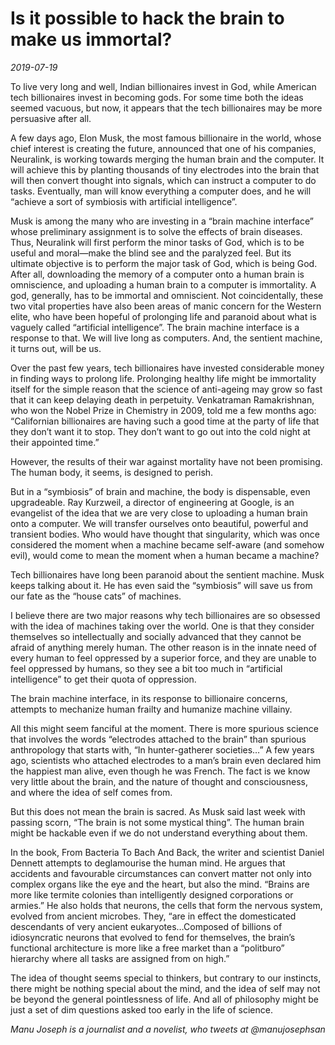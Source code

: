 # Is it possible to hack the brain to make us immortal?

*2019-07-19*

To live very long and well, Indian billionaires invest in God, while
American tech billionaires invest in becoming gods. For some time both
the ideas seemed vacuous, but now, it appears that the tech billionaires
may be more persuasive after all.

A few days ago, Elon Musk, the most famous billionaire in the world,
whose chief interest is creating the future, announced that one of his
companies, Neuralink, is working towards merging the human brain and the
computer. It will achieve this by planting thousands of tiny electrodes
into the brain that will then convert thought into signals, which can
instruct a computer to do tasks. Eventually, man will know everything a
computer does, and he will “achieve a sort of symbiosis with artificial
intelligence”.

Musk is among the many who are investing in a “brain machine interface”
whose preliminary assignment is to solve the effects of brain diseases.
Thus, Neuralink will first perform the minor tasks of God, which is to
be useful and moral—make the blind see and the paralyzed feel. But its
ultimate objective is to perform the major task of God, which is being
God. After all, downloading the memory of a computer onto a human brain
is omniscience, and uploading a human brain to a computer is
immortality. A god, generally, has to be immortal and omniscient. Not
coincidentally, these two vital properties have also been areas of manic
concern for the Western elite, who have been hopeful of prolonging life
and paranoid about what is vaguely called “artificial intelligence”. The
brain machine interface is a response to that. We will live long as
computers. And, the sentient machine, it turns out, will be us.

Over the past few years, tech billionaires have invested considerable
money in finding ways to prolong life. Prolonging healthy life might be
immortality itself for the simple reason that the science of anti-ageing
may grow so fast that it can keep delaying death in perpetuity.
Venkatraman Ramakrishnan, who won the Nobel Prize in Chemistry in 2009,
told me a few months ago: “Californian billionaires are having such a
good time at the party of life that they don’t want it to stop. They
don’t want to go out into the cold night at their appointed time.”

However, the results of their war against mortality have not been
promising. The human body, it seems, is designed to perish.

But in a “symbiosis” of brain and machine, the body is dispensable, even
upgradeable. Ray Kurzweil, a director of engineering at Google, is an
evangelist of the idea that we are very close to uploading a human brain
onto a computer. We will transfer ourselves onto beautiful, powerful and
transient bodies. Who would have thought that singularity, which was
once considered the moment when a machine became self-aware (and somehow
evil), would come to mean the moment when a human became a machine?

Tech billionaires have long been paranoid about the sentient machine.
Musk keeps talking about it. He has even said the “symbiosis” will save
us from our fate as the “house cats” of machines.

I believe there are two major reasons why tech billionaires are so
obsessed with the idea of machines taking over the world. One is that
they consider themselves so intellectually and socially advanced that
they cannot be afraid of anything merely human. The other reason is in
the innate need of every human to feel oppressed by a superior force,
and they are unable to feel oppressed by humans, so they see a bit too
much in “artificial intelligence” to get their quota of oppression.

The brain machine interface, in its response to billionaire concerns,
attempts to mechanize human frailty and humanize machine villainy.

All this might seem fanciful at the moment. There is more spurious
science that involves the words “electrodes attached to the brain” than
spurious anthropology that starts with, “In hunter-gatherer societies…”
A few years ago, scientists who attached electrodes to a man’s brain
even declared him the happiest man alive, even though he was French. The
fact is we know very little about the brain, and the nature of thought
and consciousness, and where the idea of self comes from.

But this does not mean the brain is sacred. As Musk said last week with
passing scorn, “The brain is not some mystical thing”. The human brain
might be hackable even if we do not understand everything about them.

In the book, From Bacteria To Bach And Back, the writer and scientist
Daniel Dennett attempts to deglamourise the human mind. He argues that
accidents and favourable circumstances can convert matter not only into
complex organs like the eye and the heart, but also the mind. “Brains
are more like termite colonies than intelligently designed corporations
or armies.” He also holds that neurons, the cells that form the nervous
system, evolved from ancient microbes. They, “are in effect the
domesticated descendants of very ancient eukaryotes…Composed of billions
of idiosyncratic neurons that evolved to fend for themselves, the
brain’s functional architecture is more like a free market than a
“politburo” hierarchy where all tasks are assigned from on high.”

The idea of thought seems special to thinkers, but contrary to our
instincts, there might be nothing special about the mind, and the idea
of self may not be beyond the general pointlessness of life. And all of
philosophy might be just a set of dim questions asked too early in the
life of science.

*Manu Joseph is a journalist and a novelist, who tweets at
@manujosephsan*
